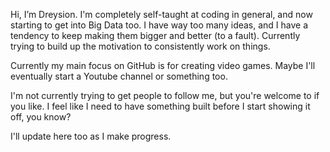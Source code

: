Hi, I’m Dreysion. I'm completely self-taught at coding in general, and now starting to get into Big Data too. I have way too many ideas, and I have a tendency to keep making them bigger and better (to a fault). Currently trying to build up the motivation to consistently work on things. 

Currently my main focus on GitHub is for creating video games. Maybe I'll eventually start a Youtube channel or something too.

I'm not currently trying to get people to follow me, but you're welcome to if you like. I feel like I need to have something built before I start showing it off, you know?

I'll update here too as I make progress.
